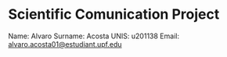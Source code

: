 # Scientific Comunication Project
Name: Alvaro 
Surname: Acosta 
UNIS: u201138 
Email: alvaro.acosta01@estudiant.upf.edu 

